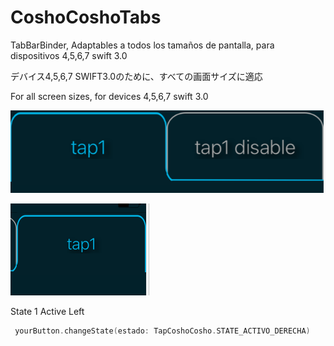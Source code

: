 # CoshoCoshoTabs
TabBarBinder, Adaptables a todos los tamaños de pantalla, para dispositivos 4,5,6,7 swift 3.0

デバイス4,5,6,7 SWIFT3.0のために、すべての画面サイズに適応

For all screen sizes, for devices 4,5,6,7 swift 3.0


![CoshoCoshoTab](https://github.com/victormanuelfrancodev/CoshoCoshoTabs/blob/master/imagenesReadme/tap.png)


![State 1 Active Left](https://github.com/victormanuelfrancodev/CoshoCoshoTabs/blob/master/imagenesReadme/izquierdaSelect.png)

State 1 Active Left

```Swift 3.0
 yourButton.changeState(estado: TapCoshoCosho.STATE_ACTIVO_DERECHA)
```